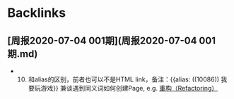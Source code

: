 
# Backlinks
## [周报2020-07-04 001期](周报2020-07-04 001期.md)
- 10. []()和alias的区别，前者也可以不是HTML link，备注：{{alias: ((10086)) 我要玩游戏}} 兼谈遇到同义词如何创建Page, e.g. [重构（Refactoring）](重构（Refactoring）.md)

